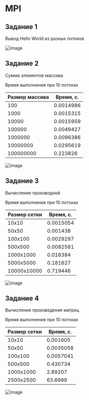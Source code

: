 # MPI
## Задание 1
Вывод Hello World из разных потоков

![image](https://github.com/Karkusha23/mpi-test/assets/16138259/faad0cda-60a0-4c2c-8f2f-08969d80dffc)

## Задание 2
Сумма элементов массива

Время выполнения при 10 потоках

| Размер массива | Время, с. |
| --- | --- |
| 100 | 0.0014986 |
| 1000 | 0.0015315 |
| 10000 | 0.0015959 |
| 100000 | 0.0049427 |
| 1000000 | 0.0096386 |
| 10000000 | 0.0295619 |
| 100000000 | 0.223826 |

![image](https://github.com/Karkusha23/mp-test/assets/16138259/b60ddcc6-2142-4655-88f7-0152ca42aa3c)

## Задание 3
Вычисление производной

Время выполнения при 10 потоках

| Размер сетки | Время, с. |
| --- | --- |
| 10x10 | 0.0015054 |
| 50x50 | 0.001438 |
| 100x100 | 0.0029297 |
| 500x500 | 0.0082581 |
| 1000x1000 | 0.016384 |
| 5000x5000 | 0.181627 |
| 10000x10000 | 0.719446 |

![image](https://github.com/Karkusha23/mp-test/assets/16138259/af256357-3a88-4267-91d6-e108bd2f8d31)

## Задание 4
Вычисление произведения матриц

Время выполнения при 10 потоках

| Размер сетки | Время, с. |
| --- | --- |
| 10x10 | 0.001605 |
| 50x50 | 0.0035058 |
| 100x100 | 0.0057041 |
| 500x500 | 0.430734 |
| 1000x1000 | 2.89207 |
| 2500x2500 | 63.6999 |

![image](https://github.com/Karkusha23/mp-test/assets/16138259/41bc6988-e4d4-4faf-b157-564efe47875d)
